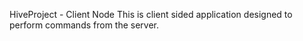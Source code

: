 HiveProject - Client Node
This is client sided application designed to perform commands from the server.
